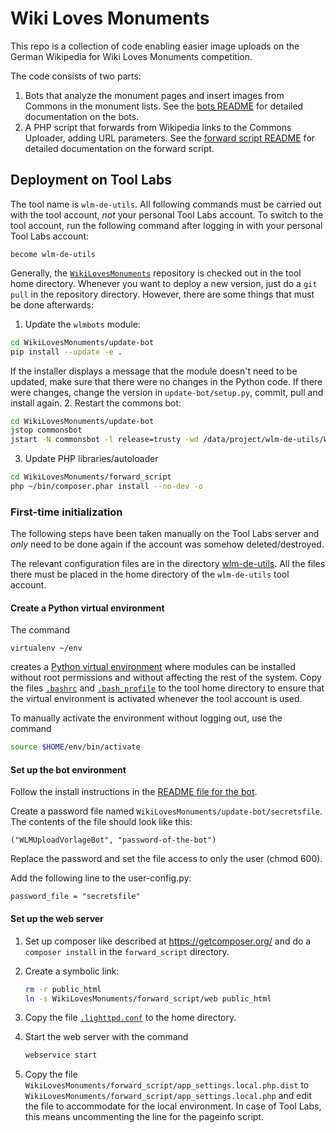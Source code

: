 # Wiki Loves Monuments

This repo is a collection of code enabling easier image uploads on the German Wikipedia for Wiki Loves Monuments competition.

The code consists of two parts:
1. Bots that analyze the monument pages and insert images from Commons in the monument lists. See the [bots README](update-bot/README.md) for detailed documentation on the bots.
2. A PHP script that forwards from Wikipedia links to the Commons Uploader, adding URL parameters. See the [forward script README](forward_script/README.md) for detailed documentation on the forward script.

## Deployment on Tool Labs
The tool name is `wlm-de-utils`. All following commands must be carried out with the tool account, *not* your personal Tool Labs account. To switch to the tool account, run the following command after logging in with your personal Tool Labs account:

    become wlm-de-utils

Generally, the [`WikiLovesMonuments`][wlmrepo] repository is checked out in the tool home directory.
Whenever you want to deploy a new version, just do a `git pull` in the repository directory. However, there are some things that must be done afterwards:

1. Update the `wlmbots` module:

 ```bash
 cd WikiLovesMonuments/update-bot
 pip install --update -e .
 ```

   If the installer displays a message that the module doesn't need to be updated, make sure that there were no changes in the Python code. If there were changes, change the version in `update-bot/setup.py`, commit, pull and install again.
2. Restart the commons bot:

 ```bash
 cd WikiLovesMonuments/update-bot
 jstop commonsbot
 jstart -N commonsbot -l release=trusty -wd /data/project/wlm-de-utils/WikiLovesMonuments/update-bot/ /data/project/wlm-de-utils/WikiLovesMonuments/update-bot/run_commonsbot.sh
 ```

 3. Update PHP libraries/autoloader

 ```bash
 cd WikiLovesMonuments/forward_script
 php ~/bin/composer.phar install --no-dev -o
 ```

### First-time initialization
The following steps have been taken manually on the Tool Labs server and *only* need to be done again if the account was somehow deleted/destroyed.

The relevant configuration files are in the directory [wlm-de-utils](wlm-de-utils/). All the files there must be placed in the home directory of the `wlm-de-utils` tool account.

#### Create a Python virtual environment
The command

    virtualenv ~/env

creates a [Python virtual environment][virtualenv] where modules can be installed without root permissions and without affecting the rest of the system. Copy the files [`.bashrc`](wlm-de-utils/.bashrc) and [`.bash_profile`](wlm-de-utils/.bash_profile) to the tool home directory to ensure that the virtual environment is activated whenever the tool account is used.

To manually activate the environment without logging out, use the command

```bash
source $HOME/env/bin/activate
```

#### Set up the bot environment
Follow the install instructions in the [README file for the bot](update-bot/README.md).

Create a password file named `WikiLovesMonuments/update-bot/secretsfile`. The contents of the file should look like this:

    ("WLMUploadVorlageBot", "password-of-the-bot")

Replace the password and set the file access to only the user (chmod 600).

Add the following line to the user-config.py:

    password_file = "secretsfile"

#### Set up the web server
1. Set up composer like described at https://getcomposer.org/ and do a `composer install` in the `forward_script` directory.
2. Create a symbolic link:

    ```bash
    rm -r public_html
    ln -s WikiLovesMonuments/forward_script/web public_html
    ```

3. Copy the file [`.lighttpd.conf`](wlm-de-utils/.lighttpd.conf) to the home directory.
4. Start the web server with the command

    ```bash
    webservice start
    ```

5. Copy the file `WikiLovesMonuments/forward_script/app_settings.local.php.dist` to `WikiLovesMonuments/forward_script/app_settings.local.php` and edit the file to accommodate for the local environment. In case of Tool Labs, this means uncommenting the line for the pageinfo script.


[wlmrepo]: https://github.com/wmde/WikiLovesMonuments/
[virtualenv]: https://virtualenv.pypa.io/en/latest/
[tools_grid]: https://wikitech.wikimedia.org/wiki/Help:Tool_Labs/Grid
